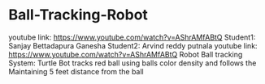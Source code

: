 # Ball-Tracking-Robot
youtube link: https://www.youtube.com/watch?v=AShrAMfABtQ 
Student1: Sanjay Bettadapura Ganesha 
Student2: Arvind reddy putnala 
youtube link: https://www.youtube.com/watch?v=AShrAMfABtQ 
Robot Ball tracking System: Turtle Bot tracks red ball using balls color density and follows the Maintaining 5 feet distance from the ball
